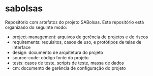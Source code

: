 # sabolsas
Repositório com artefatos do projeto SABolsas.
Este repositório está organizado do seguinte modo:
- project-management: arquivos de gerência de projetos e de riscos
- requirements: requisitos, casos de uso, e protótipos de telas de interface
- design: documento de arquitetura do projeto
- source-code: código fonte do projeto
- tests: casos de teste, scripts de teste, massa de dados
- cm: documento de gerência de configuração do projeto
